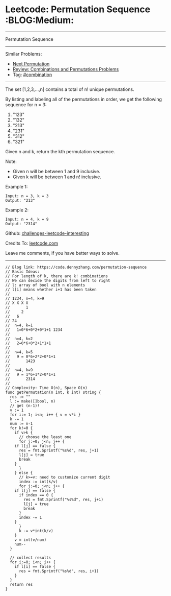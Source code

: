 
# Leetcode: Permutation Sequence     :BLOG:Medium:

---

Permutation Sequence  

---

Similar Problems:  

-   [Next Permutation](https://code.dennyzhang.com/next-permutation)
-   [Review: Combinations and Permutations Problems](https://code.dennyzhang.com/review-combination)
-   Tag: [#combination](https://code.dennyzhang.com/tag/combination)

---

The set [1,2,3,&#x2026;,n] contains a total of n! unique permutations.  

By listing and labeling all of the permutations in order, we get the following sequence for n = 3:  

1.  "123"
2.  "132"
3.  "213"
4.  "231"
5.  "312"
6.  "321"

Given n and k, return the kth permutation sequence.  

Note:  

-   Given n will be between 1 and 9 inclusive.
-   Given k will be between 1 and n! inclusive.

Example 1:  

    Input: n = 3, k = 3
    Output: "213"

Example 2:  

    Input: n = 4, k = 9
    Output: "2314"

Github: [challenges-leetcode-interesting](https://github.com/DennyZhang/challenges-leetcode-interesting/tree/master/problems/permutation-sequence)  

Credits To: [leetcode.com](https://leetcode.com/problems/permutation-sequence/description/)  

Leave me comments, if you have better ways to solve.  

---

    // Blog link: https://code.dennyzhang.com/permutation-sequence
    // Basic Ideas:
    // For length of k, there are k! combinations
    // We can decide the digits from left to right
    // l: array of bool with n elements
    // l[i] means whether i+1 has been taken
    //
    // 1234, n=4, k=9
    // X X X X
    //       1
    //     2
    //   6
    // 24
    //  n=4, k=1
    //   1=0*6+0*2+0*1+1 1234
    //
    //  n=4, k=2
    //   2=0*6+0*2+1*1+1
    //
    //  n=4, k=5
    //   9 = 0*6+2*2+0*1+1
    //       1423
    //
    //  n=4, k=9
    //   9 = 1*6+1*2+0*1+1
    //       2314
    //
    // Complexity: Time O(n), Space O(n)
    func getPermutation(n int, k int) string {
      res := ""
      l := make([]bool, n)
      // get (n-1)!
      v := 1
      for i:= 1; i<n; i++ { v = v*i }
      k -= 1
      num := n-1
      for k!=0 {
        if v>k {
          // choose the least one
          for j:=0; j<n; j++ {
    	if l[j] == false {
    	  res = fmt.Sprintf("%s%d", res, j+1)
    	  l[j] = true
    	  break
    	}
          }
        } else {
          // k>=v: need to customize current digit
          index := int(k/v)
          for j:=0; j<n; j++ {
    	if l[j] == false {
    	  if index == 0 {
    	    res = fmt.Sprintf("%s%d", res, j+1)
    	    l[j] = true
    	    break
    	  }
    	  index -= 1
    	}
          }
          k -= v*int(k/v)
        }
        v = int(v/num)
        num--
      }
    
      // collect results
      for i:=0; i<n; i++ {
        if l[i] == false {
          res = fmt.Sprintf("%s%d", res, i+1)
        }
      }
      return res
    }

